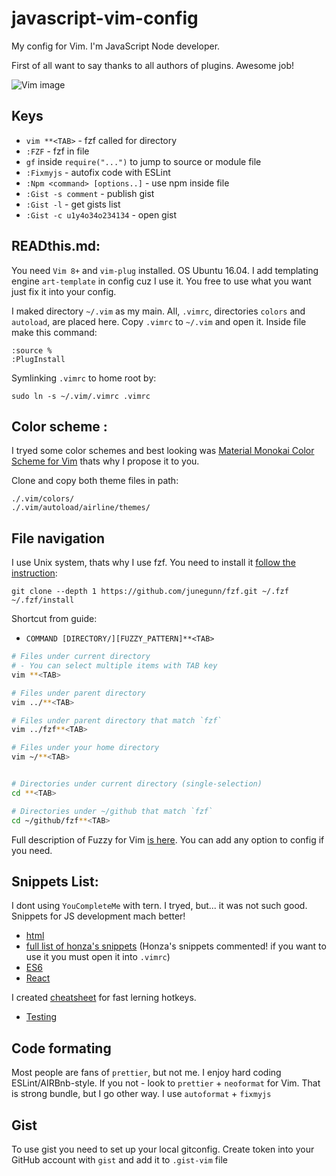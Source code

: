 # javascript-vim-config
My config for Vim. I'm JavaScript Node developer.

First of all want to say thanks to all authors of plugins. Awesome job!

![Vim image](https://github.com/PinkyRabbit/javascript-vim-config/blob/master/image.png "Vim on Ubuntu image")
## Keys
* `vim **<TAB>` - fzf called for directory
* `:FZF` - fzf in file
* `gf` inside `require("...")` to jump to source or module file
* `:Fixmyjs` - autofix code with ESLint
* `:Npm <command> [options..]` - use npm inside file
* `:Gist -s comment` - publish gist
* `:Gist -l` - get gists list
* `:Gist -c u1y4o34o234134` - open gist

## READthis.md:
You need `Vim 8+` and `vim-plug` installed. OS Ubuntu 16.04. I add templating engine `art-template` in config cuz I use it. You free to use what you want just fix it into your config.

I maked directory `~/.vim` as my main. All, `.vimrc`, directories `colors` and `autoload`, are placed here. 
Copy `.vimrc` to `~/.vim` and open it. Inside file make this command:
```
:source %
:PlugInstall
```

Symlinking `.vimrc` to home root by:
```
sudo ln -s ~/.vim/.vimrc .vimrc
```

## Color scheme :
I tryed some color schemes and best looking was [Material Monokai Color Scheme for Vim](https://github.com/skielbasa/vim-material-monokai) thats why I propose it to you.

Clone and copy both theme files in path:
```
./.vim/colors/
./.vim/autoload/airline/themes/
```

## File navigation
I use Unix system, thats why I use fzf. You need to install it [follow the instruction](https://github.com/junegunn/fzf):
```
git clone --depth 1 https://github.com/junegunn/fzf.git ~/.fzf
~/.fzf/install
```
Shortcut from guide:
- `COMMAND [DIRECTORY/][FUZZY_PATTERN]**<TAB>`

```sh
# Files under current directory
# - You can select multiple items with TAB key
vim **<TAB>

# Files under parent directory
vim ../**<TAB>

# Files under parent directory that match `fzf`
vim ../fzf**<TAB>

# Files under your home directory
vim ~/**<TAB>


# Directories under current directory (single-selection)
cd **<TAB>

# Directories under ~/github that match `fzf`
cd ~/github/fzf**<TAB>
```

Full description of Fuzzy for Vim [is here](https://github.com/junegunn/fzf.vim). You can add any option to config if you need.

## Snippets List:
I dont using `YouCompleteMe` with tern. I tryed, but... it was not such good. Snippets for JS development mach better!
* [html](https://github.com/honza/vim-snippets/blob/master/snippets/html.snippets)
* [full list of honza's snippets](https://github.com/honza/vim-snippets/tree/master/snippets)
(Honza's snippets commented! if you want to use it you must open it into `.vimrc`) 
* [ES6](https://github.com/epilande/vim-es2015-snippets)
* [React](https://github.com/epilande/vim-react-snippets)

I created [cheatsheet](https://github.com/PinkyRabbit/my-cheatsheets-A3-A2/blob/master/snippets%20Vim-React%20A2.docx) for fast lerning hotkeys.
* [Testing](https://github.com/alexbyk/vim-ultisnips-js-testing)

## Code formating
Most people are fans of `prettier`, but not me. I enjoy hard coding ESLint/AIRBnb-style. If you not - look to `prettier` + `neoformat` for Vim. That is strong bundle, but I go other way. I use `autoformat` + `fixmyjs`

## Gist
To use gist you need to set up your local gitconfig. Create token into your GitHub account with `gist` and add it to `.gist-vim` file
